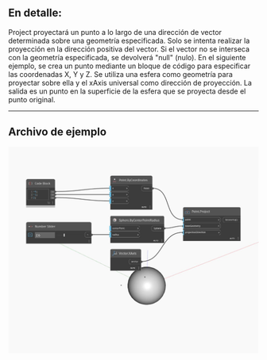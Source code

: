 ## En detalle:
Project proyectará un punto a lo largo de una dirección de vector determinada sobre una geometría especificada. Solo se intenta realizar la proyección en la dirección positiva del vector. Si el vector no se interseca con la geometría especificada, se devolverá "null" (nulo). En el siguiente ejemplo, se crea un punto mediante un bloque de código para especificar las coordenadas X, Y y Z. Se utiliza una esfera como geometría para proyectar sobre ella y el xAxis universal como dirección de proyección. La salida es un punto en la superficie de la esfera que se proyecta desde el punto original.
___
## Archivo de ejemplo

![Project](./Autodesk.DesignScript.Geometry.Point.Project_img.jpg)

